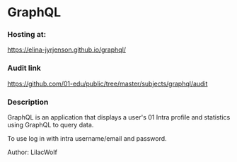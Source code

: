 # GraphQL

### Hosting at:

https://elina-jyrjenson.github.io/graphql/

### Audit link

https://github.com/01-edu/public/tree/master/subjects/graphql/audit

### Description

GraphQL is an application that displays a user's 01 Intra profile and statistics using GraphQL to query data.

To use log in with intra username/email and password.


Author: LilacWolf